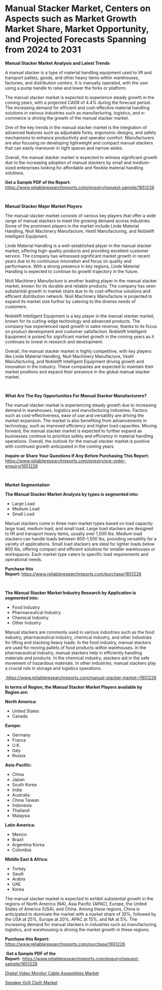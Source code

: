 <p><h1>Manual Stacker Market, Centers on Aspects such as Market Growth Market Share, Market Opportunity, and Projected Forecasts Spanning from 2024 to 2031</h1></p><p><strong>Manual Stacker Market Analysis and Latest Trends</strong></p>
<p><p>A manual stacker is a type of material handling equipment used to lift and transport pallets, goods, and other heavy items within warehouses, factories, and distribution centers. It is manually operated, with the user using a pump handle to raise and lower the forks or platform.</p><p>The manual stacker market is expected to experience steady growth in the coming years, with a projected CAGR of 4.4% during the forecast period. The increasing demand for efficient and cost-effective material handling solutions in various industries such as manufacturing, logistics, and e-commerce is driving the growth of the manual stacker market.</p><p>One of the key trends in the manual stacker market is the integration of advanced features such as adjustable forks, ergonomic designs, and safety mechanisms to enhance productivity and operator comfort. Manufacturers are also focusing on developing lightweight and compact manual stackers that can easily maneuver in tight spaces and narrow aisles.</p><p>Overall, the manual stacker market is expected to witness significant growth due to the increasing adoption of manual stackers by small and medium-sized enterprises looking for affordable and flexible material handling solutions.</p></p>
<p><strong>Get a Sample PDF of the Report:&nbsp;</strong> <a href="https://www.reliableresearchreports.com/enquiry/request-sample/1651226">https://www.reliableresearchreports.com/enquiry/request-sample/1651226</a></p>
<p>&nbsp;</p>
<p><strong>Manual Stacker Major Market Players</strong></p>
<p><p>The manual stacker market consists of various key players that offer a wide range of manual stackers to meet the growing demand across industries. Some of the prominent players in the market include Linde Material Handling, Niuli Machinery Manufacture, Vestil Manufacturing, and Noblelift Intelligent Equipment.</p><p>Linde Material Handling is a well-established player in the manual stacker market, offering high-quality products and providing excellent customer service. The company has witnessed significant market growth in recent years due to its continuous innovation and focus on quality and performance. With a strong presence in key regions, Linde Material Handling is expected to continue its growth trajectory in the future.</p><p>Niuli Machinery Manufacture is another leading player in the manual stacker market, known for its durable and reliable products. The company has seen substantial growth in market share due to its cost-effective solutions and efficient distribution network. Niuli Machinery Manufacture is projected to expand its market size further by catering to the diverse needs of customers.</p><p>Noblelift Intelligent Equipment is a key player in the manual stacker market, known for its cutting-edge technology and advanced products. The company has experienced rapid growth in sales revenue, thanks to its focus on product development and customer satisfaction. Noblelift Intelligent Equipment is poised for significant market growth in the coming years as it continues to invest in research and development.</p><p>Overall, the manual stacker market is highly competitive, with key players like Linde Material Handling, Niuli Machinery Manufacture, Vestil Manufacturing, and Noblelift Intelligent Equipment driving growth and innovation in the industry. These companies are expected to maintain their market positions and expand their presence in the global manual stacker market.</p></p>
<p>&nbsp;</p>
<p><strong>What Are The Key Opportunities For Manual Stacker Manufacturers?</strong></p>
<p><p>The manual stacker market is experiencing steady growth due to increasing demand in warehouses, logistics and manufacturing industries. Factors such as cost-effectiveness, ease of use and versatility are driving the market expansion. The market is also benefiting from advancements in technology, such as improved efficiency and higher load capacities. Moving forward, the manual stacker market is expected to further expand as businesses continue to prioritize safety and efficiency in material handling operations. Overall, the outlook for the manual stacker market is positive with continued growth anticipated in the coming years.</p></p>
<p><strong>Inquire or Share Your Questions If Any Before Purchasing This Report:</strong> <a href="https://www.reliableresearchreports.com/enquiry/pre-order-enquiry/1651226">https://www.reliableresearchreports.com/enquiry/pre-order-enquiry/1651226</a></p>
<p>&nbsp;</p>
<p><strong>Market Segmentation</strong></p>
<p><strong>The Manual Stacker Market Analysis by types is segmented into:</strong></p>
<p><ul><li>Large Load</li><li>Medium Load</li><li>Small Load</li></ul></p>
<p><p>Manual stackers come in three main market types based on load capacity: large load, medium load, and small load. Large load stackers are designed to lift and transport heavy items, usually over 1,500 lbs. Medium load stackers can handle loads between 800-1,500 lbs, providing versatility for a variety of applications. Small load stackers are ideal for lighter loads below 800 lbs, offering compact and efficient solutions for smaller warehouses or workspaces. Each market type caters to specific load requirements and operational needs.</p></p>
<p><strong>Purchase this Report:&nbsp;</strong><a href="https://www.reliableresearchreports.com/purchase/1651226">https://www.reliableresearchreports.com/purchase/1651226</a></p>
<p>&nbsp;</p>
<p><strong>The Manual Stacker Market Industry Research by Application is segmented into:</strong></p>
<p><ul><li>Food Industry</li><li>Pharmaceutical Industry</li><li>Chemical Industry</li><li>Other Industry</li></ul></p>
<p><p>Manual stackers are commonly used in various industries such as the food industry, pharmaceutical industry, chemical industry, and other industries for lifting and stacking heavy loads. In the food industry, manual stackers are used for moving pallets of food products within warehouses. In the pharmaceutical industry, manual stackers help in efficiently handling materials and products. In the chemical industry, stackers aid in the safe movement of hazardous materials. In other industries, manual stackers play a crucial role in storage and logistics operations.</p></p>
<p><a href="https://www.reliableresearchreports.com/manual-stacker-market-r1651226">&nbsp;https://www.reliableresearchreports.com/manual-stacker-market-r1651226</a></p>
<p><strong>In terms of Region, the Manual Stacker Market Players available by Region are:</strong></p>
<p>
    <p> <strong> North America: </strong>
        <ul>
            <li>United States</li>
            <li>Canada</li>
        </ul>
        </p> 
    <p> <strong> Europe: </strong>
        <ul>
            <li>Germany</li>
            <li>France</li>
            <li>U.K.</li>
            <li>Italy</li>
            <li>Russia</li>
        </ul>
        </p> 
    <p> <strong> Asia-Pacific: </strong>
        <ul>
            <li>China</li>
            <li>Japan</li>
            <li>South Korea</li>
            <li>India</li>
            <li>Australia</li>
            <li>China Taiwan</li>
            <li>Indonesia</li>
            <li>Thailand</li>
            <li>Malaysia</li>
        </ul>
        </p> 
    <p> <strong> Latin America: </strong>
        <ul>
            <li>Mexico</li>
            <li>Brazil</li>
            <li>Argentina Korea</li>
            <li>Colombia</li>
        </ul>
        </p> 
    <p> <strong> Middle East & Africa: </strong>
        <ul>
            <li>Turkey</li>
            <li>Saudi</li>
            <li>Arabia</li>
            <li>UAE</li>
            <li>Korea</li>
        </ul>
    </p>
    </p>
<p><p>The manual stacker market is expected to exhibit substantial growth in the regions of North America (NA), Asia Pacific (APAC), Europe, the United States of America (USA), and China. Among these regions, China is anticipated to dominate the market with a market share of 35%, followed by the USA at 25%, Europe at 20%, APAC at 15%, and NA at 5%. The increasing demand for manual stackers in industries such as manufacturing, logistics, and warehousing is driving the market growth in these regions.</p></p>
<p><strong>Purchase this Report: </strong><a href="https://www.reliableresearchreports.com/purchase/1651226">https://www.reliableresearchreports.com/purchase/1651226</a></p>
<p>&nbsp;<strong>Get a Sample PDF of the Report:&nbsp;&nbsp;</strong><a href="https://www.reliableresearchreports.com/enquiry/request-sample/1651226">https://www.reliableresearchreports.com/enquiry/request-sample/1651226</a></p>
<p><strong></strong></p>
<p><p><a href="https://glittery-fuchsia-86a.notion.site/Digital-Video-Monitor-Cable-Assemblies-Market-Exploring-Market-Share-Market-Trends-and-Future-Gro-90cf4e4b9b7b4678ac60735427cc0ef5">Digital Video Monitor Cable Assemblies Market</a></p><p><a href="https://thundering-castanet-c65.notion.site/Speaker-Grill-Cloth-Market-Analysis-and-Sze-Forecasted-for-period-from-2024-to-2031-6b3d33d46bb84b9a8840d6c234a60e6f">Speaker Grill Cloth Market</a></p></p>